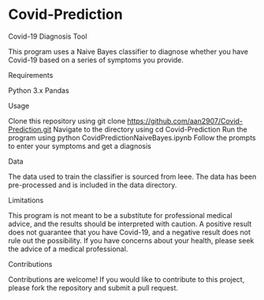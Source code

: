 # Covid-Prediction
Covid-19 Diagnosis Tool

This program uses a Naive Bayes classifier to diagnose whether you have Covid-19 based on a series of symptoms you provide.

Requirements

Python 3.x
Pandas

Usage

Clone this repository using git clone https://github.com/aan2907/Covid-Prediction.git
Navigate to the directory using cd Covid-Prediction
Run the program using python CovidPredictionNaiveBayes.ipynb
Follow the prompts to enter your symptoms and get a diagnosis

Data

The data used to train the classifier is sourced from Ieee. The data has been pre-processed and is included in the data directory.

Limitations

This program is not meant to be a substitute for professional medical advice, and the results should be interpreted with caution. A positive result does not guarantee that you have Covid-19, and a negative result does not rule out the possibility. If you have concerns about your health, please seek the advice of a medical professional.

Contributions

Contributions are welcome! If you would like to contribute to this project, please fork the repository and submit a pull request.

